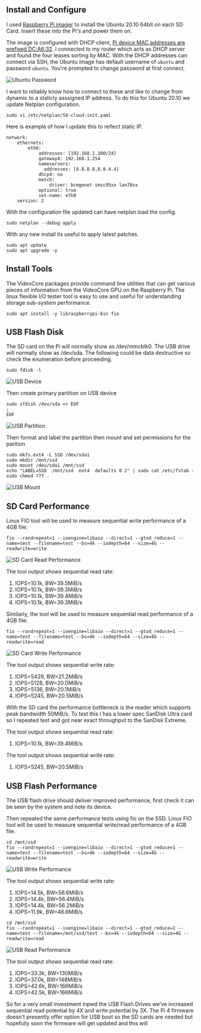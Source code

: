 ## Install and Configure
I used [Raspberry Pi imager](https://www.raspberrypi.org/software/) to install the Ubuntu 20.10 64bit on each SD Card.  Insert these into the Pi's and power them on.

The image is configured with DHCP client, [Pi device MAC addresses are prefixed DC:A6:32](https://maclookup.app/macaddress/DCA632). I connected to my router which acts as DHCP server and found the four leases sorting by MAC. With the DHCP addresses can connect via SSH, the Ubuntu image has default username of `ubuntu` and password `ubuntu`. You're prompted to change password at first connect.

![Ubuntu Password](https://raw.githubusercontent.com/darrylcauldwell/piCluster/main/_images/ubuntu-pw.png)

I want to reliably know how to connect to these and like to change from dynamic to a staticly asssigned IP address. To do this for Ubuntu 20.10 we update Netplan configuration.

```
sudo vi /etc/netplan/50-cloud-init.yaml
```

Here is example of how I update this to reflect static IP.

```
network:
    ethernets:
        eth0:
            addresses: [192.168.1.100/24]
            gateway4: 192.168.1.254
            nameservers:
              addresses: [8.8.8.8,8.8.4.4]
            dhcp4: no
            match:
                driver: bcmgenet smsc95xx lan78xx
            optional: true
            set-name: eth0
    version: 2
```

With the configuration file updated can have netplan load the config.

```
sudo netplan --debug apply
```

With any new install its useful to apply latest patches.

```
sudo apt update
sudo apt upgrade -y
```

## Install Tools

The VideoCore packages provide command line utilities that can get various pieces of information from the VideoCore GPU on the Raspberry Pi. The linux flexible I/O tester tool is  easy to use and useful for understanding storage sub-system performance.

```
sudo apt install -y libraspberrypi-bin fio
```

## USB Flash Disk

The SD card on the Pi will normally show as /dev/mmcblk0. The USB drive will normally show as /dev/sda. The following could be data destructive so check the enumeration before proceeding.

```
sudo fdisk -l
```

![USB Device](https://raw.githubusercontent.com/darrylcauldwell/piCluster/main/_images/usb_dev.png)


Then create primary partition on USB device

```
sudo sfdisk /dev/sda << EOF
;
EOF
```

![USB Partition](https://raw.githubusercontent.com/darrylcauldwell/piCluster/main/_images/usb_dev.png)

Then format and label the partition then mount and set permissions for the parition

```
sudo mkfs.ext4 -L SSD /dev/sda1
sudo mkdir /mnt/ssd
sudo mount /dev/sda1 /mnt/ssd
echo "LABEL=SSD  /mnt/ssd  ext4  defaults 0 2" | sudo cat /etc/fstab -
sudo chmod 777 .
```

![USB Mount](https://raw.githubusercontent.com/darrylcauldwell/piCluster/main/_images/usb_ext4.png)

## SD Card Performance

Linux FIO tool will be used to measure sequential write performance of a 4GB file:

```
fio --randrepeat=1 --ioengine=libaio --direct=1 --gtod_reduce=1 --name=test --filename=test --bs=4k --iodepth=64 --size=4G --readwrite=write
```

![SD Card Read Performance](https://raw.githubusercontent.com/darrylcauldwell/piCluster/main/_images/sd_reads.png)

The tool output shows sequential read rate:

1.  IOPS=10.1k, BW=39.5MiB/s
2.  IOPS=10.1k, BW=39.3MiB/s
3.  IOPS=10.1k, BW=39.4MiB/s
4.  IOPS=10.1k, BW=39.3MiB/s

Similarly, the tool will be used to measure sequential read performance of a 4GB file:

```
fio --randrepeat=1 --ioengine=libaio --direct=1 --gtod_reduce=1 --name=test --filename=test --bs=4k --iodepth=64 --size=4G --readwrite=read
```

![SD Card Write Performance](https://raw.githubusercontent.com/darrylcauldwell/piCluster/main/_images/sd_writes.png)

The tool output shows sequential write rate:

1.  IOPS=5429, BW=21.2MiB/s
2.  IOPS=5128, BW=20.0MiB/s
3.  IOPS=5136, BW=20.1MiB/s
4.  IOPS=5245, BW=20.5MiB/s

With the SD card the performance bottleneck is the reader which supports peak bandwidth 50MiB/s. To test this I has a lower spec SanDisk Ultra card so I repeated test and got near exact throughput to the SanDisk Extreme.

The tool output shows sequential read rate:

1.  IOPS=10.1k, BW=39.4MiB/s

The tool output shows sequential write rate:

1.  IOPS=5245, BW=20.5MiB/s

## USB Flash Performance

The USB flash drive should deliver improved performance, first check it can be seen by the system and note its device. 

Then repeated the same performance tests using fio on the SSD. Linux FIO tool will be used to measure sequential write/read performance of a 4GB file:

```
cd /mnt/ssd
fio --randrepeat=1 --ioengine=libaio --direct=1 --gtod_reduce=1 --name=test --filename=test --bs=4k --iodepth=64 --size=4G --readwrite=write
```

![USB Write Performance](https://raw.githubusercontent.com/darrylcauldwell/piCluster/main/_images/usb_writes.png)

The tool output shows sequential write rate:

1.  IOPS=14.5k, BW=56.6MiB/s
2.  IOPS=14.4k, BW=56.4MiB/s
3.  IOPS=14.4k, BW=56.2MiB/s
4.  IOPS=11.9k, BW=46.6MiB/s

```
cd /mnt/ssd
fio --randrepeat=1 --ioengine=libaio --direct=1 --gtod_reduce=1 --name=test --filename=/mnt/ssd/test --bs=4k --iodepth=64 --size=4G --readwrite=read
```

![USB Read Performance](https://raw.githubusercontent.com/darrylcauldwell/piCluster/main/_images/usb_reads.png)

The tool output shows sequential read rate:

1.  IOPS=33.3k, BW=130MiB/s
2.  IOPS=37.0k, BW=148MiB/s
3.  IOPS=42.6k, BW=166MiB/s
4.  IOPS=42.5k, BW=166MiB/s

So for a very small investment inpwd the USB Flash Drives we've increased sequential read potential by 4X and write potential by 3X.  The Pi 4 firmware doesn't presently offer option for USB boot so the SD cards are needed but hopefully soon the firmware will get updated and this will